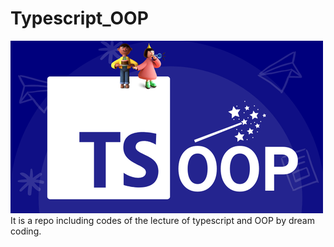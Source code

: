 # Typescript_OOP

![Dream Coding](./public/lecture_main_image.png)
It is a repo including codes of the lecture of typescript and OOP by dream coding.
